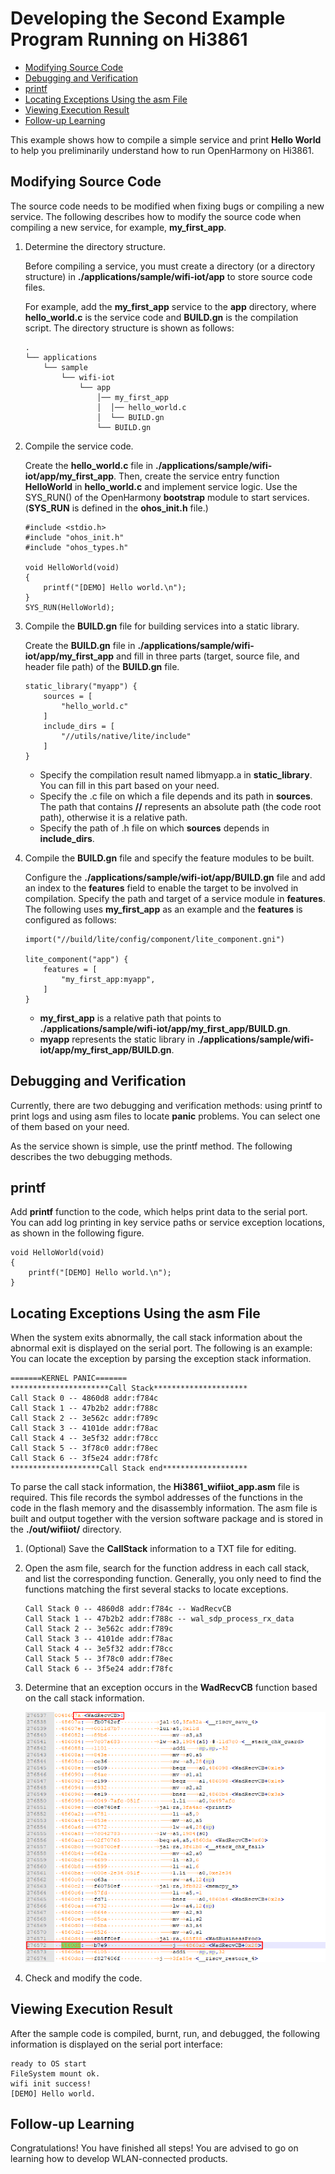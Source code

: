 # Developing the Second Example Program Running on Hi3861<a name="EN-US_TOPIC_0000001053183925"></a>

-   [Modifying Source Code](#section9360141181414)
-   [Debugging and Verification](#section1621064881419)
-   [printf](#section1246911301217)
-   [Locating Exceptions Using the asm File](#section197271353219)
-   [Viewing Execution Result](#section18115713118)
-   [Follow-up Learning](#section9712145420182)

This example shows how to compile a simple service and print  **Hello World**  to help you preliminarily understand how to run OpenHarmony on Hi3861.

## Modifying Source Code<a name="section9360141181414"></a>

The source code needs to be modified when fixing bugs or compiling a new service. The following describes how to modify the source code when compiling a new service, for example,  **my\_first\_app**.

1.  Determine the directory structure.

    Before compiling a service, you must create a directory \(or a directory structure\) in  **./applications/sample/wifi-iot/app**  to store source code files.

    For example, add the  **my\_first\_app**  service to the  **app**  directory, where  **hello\_world.c**  is the service code and  **BUILD.gn**  is the compilation script. The directory structure is shown as follows:

    ```
    .
    └── applications
        └── sample
            └── wifi-iot
                └── app
                    │── my_first_app
                    │  │── hello_world.c
                    │  └── BUILD.gn
                    └── BUILD.gn
    ```

2.  Compile the service code.

    Create the  **hello\_world.c**  file in  **./applications/sample/wifi-iot/app/my\_first\_app**. Then, create the service entry function  **HelloWorld**  in  **hello\_world.c**  and implement service logic. Use the SYS\_RUN\(\) of the OpenHarmony  **bootstrap**  module to start services. \(**SYS\_RUN**  is defined in the  **ohos\_init.h**  file.\)

    ```
    #include <stdio.h>
    #include "ohos_init.h"
    #include "ohos_types.h"
    
    void HelloWorld(void)
    {
        printf("[DEMO] Hello world.\n");
    }
    SYS_RUN(HelloWorld);
    ```

3.  Compile the  **BUILD.gn**  file for building services into a static library.

    Create the  **BUILD.gn**  file in  **./applications/sample/wifi-iot/app/my\_first\_app**  and fill in three parts \(target, source file, and header file path\) of the  **BUILD.gn**  file.

    ```
    static_library("myapp") {
        sources = [
            "hello_world.c"
        ]
        include_dirs = [
            "//utils/native/lite/include"
        ]
    }
    ```

    -   Specify the compilation result named libmyapp.a in  **static\_library**. You can fill in this part based on your need.
    -   Specify the .c file on which a file depends and its path in  **sources**. The path that contains  **//**  represents an absolute path \(the code root path\), otherwise it is a relative path.
    -   Specify the path of .h file on which  **sources**  depends in  **include\_dirs**.

4.  Compile the  **BUILD.gn**  file and specify the feature modules to be built.

    Configure the  **./applications/sample/wifi-iot/app/BUILD.gn**  file and add an index to the  **features**  field to enable the target to be involved in compilation. Specify the path and target of a service module in  **features**. The following uses  **my\_first\_app**  as an example and the  **features**  is configured as follows:

    ```
    import("//build/lite/config/component/lite_component.gni")
    
    lite_component("app") {
        features = [
            "my_first_app:myapp",
        ]
    }
    ```

    -   **my\_first\_app**  is a relative path that points to  **./applications/sample/wifi-iot/app/my\_first\_app/BUILD.gn**.
    -   **myapp**  represents the static library in  **./applications/sample/wifi-iot/app/my\_first\_app/BUILD.gn**.


## Debugging and Verification<a name="section1621064881419"></a>

Currently, there are two debugging and verification methods: using printf to print logs and using asm files to locate  **panic**  problems. You can select one of them based on your need.

As the service shown is simple, use the printf method. The following describes the two debugging methods.

## printf<a name="section1246911301217"></a>

Add  **printf**  function to the code, which helps print data to the serial port. You can add log printing in key service paths or service exception locations, as shown in the following figure.

```
void HelloWorld(void)
{
    printf("[DEMO] Hello world.\n");
}
```

## Locating Exceptions Using the asm File<a name="section197271353219"></a>

When the system exits abnormally, the call stack information about the abnormal exit is displayed on the serial port. The following is an example: You can locate the exception by parsing the exception stack information.

```
=======KERNEL PANIC=======
**********************Call Stack*********************
Call Stack 0 -- 4860d8 addr:f784c
Call Stack 1 -- 47b2b2 addr:f788c
Call Stack 2 -- 3e562c addr:f789c
Call Stack 3 -- 4101de addr:f78ac
Call Stack 4 -- 3e5f32 addr:f78cc
Call Stack 5 -- 3f78c0 addr:f78ec
Call Stack 6 -- 3f5e24 addr:f78fc
********************Call Stack end*******************
```

To parse the call stack information, the  **Hi3861\_wifiiot\_app.asm**  file is required. This file records the symbol addresses of the functions in the code in the flash memory and the disassembly information. The asm file is built and output together with the version software package and is stored in the  **./out/wifiiot/**  directory.

1.  \(Optional\) Save the  **CallStack**  information to a TXT file for editing.
2.  Open the asm file, search for the function address in each call stack, and list the corresponding function. Generally, you only need to find the functions matching the first several stacks to locate exceptions.

    ```
    Call Stack 0 -- 4860d8 addr:f784c -- WadRecvCB
    Call Stack 1 -- 47b2b2 addr:f788c -- wal_sdp_process_rx_data
    Call Stack 2 -- 3e562c addr:f789c
    Call Stack 3 -- 4101de addr:f78ac
    Call Stack 4 -- 3e5f32 addr:f78cc
    Call Stack 5 -- 3f78c0 addr:f78ec
    Call Stack 6 -- 3f5e24 addr:f78fc
    ```

3.  Determine that an exception occurs in the  **WadRecvCB**  function based on the call stack information.

    ![](figures/en-us_image_0000001054763554.png)

4.  Check and modify the code.

## Viewing Execution Result<a name="section18115713118"></a>

After the sample code is compiled, burnt, run, and debugged, the following information is displayed on the serial port interface:

```
ready to OS start
FileSystem mount ok.
wifi init success!
[DEMO] Hello world.
```

## Follow-up Learning<a name="section9712145420182"></a>

Congratulations! You have finished all steps! You are advised to go on learning how to develop WLAN-connected products.

